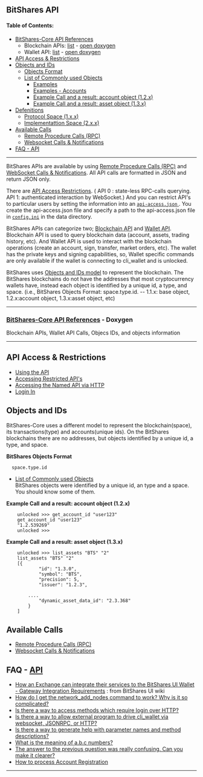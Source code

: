 ## BitShares API

#### Table of Contents: 
- [BitShares-Core API References](../api/API_references.md#bitshares-core-api-references---doxygen-documentation-quick-links)
  - Blockchain APIs: [list](../api/API_references.md#bitshares-core-api-references---doxygen-documentation-quick-links) - [open doxygen](https://bitshares.org/doxygen/namespacegraphene_1_1app.html) 
  - Wallet API: [list](../api/API_references.md#bitshares-core-api-references---doxygen-documentation-quick-links) - [open doxygen](https://bitshares.org/doxygen/classgraphene_1_1wallet_1_1wallet__api.html) 
- [API Access & Restrictions](../api/api_restrictions.md#api-access-and-restrictions)
- [Objects and IDs](../api/object_ids.md#objects-and-ids)  
  - [Objects Format](../api/object_ids.md#bitshares-objects-format)
  - [List of Commonly used Objects](../api/object_ids.md#list-of-commonly-used-objects)
    - [Examples](../api/object_ids.md#examples)
    - [Examples - Accounts](../api/object_ids.md#examples---accounts)
    - [Example Call and a result: account object (1.2.x)](../api/object_ids.md#example-call-and-a-result-account-object-12x)
    - [Example Call and a result: asset object (1.3.x) ](../api/object_ids.md#example-call-and-a-result-asset-object-13x)
 - [Defenitions](../api/object_ids.md#definitions)
    - [Protocol Space (1.x.x)](../api/object_ids.md#protocol-space-1xx)
    - [Implementattion Space (2.x.x)](../api/object_ids.md#implementattion-space-2xx)
- [Available Calls](../api/README.md#available-calls) 
  - [Remote Procedure Calls (RPC)](../api/rpc.md#remote-procedure-calls)
  - [Websocket Calls & Notifications](../api/websocket_calls_notifications.md#websocket-calls-notifications)
- [FAQ - API](../api/README.md#faq---api)

***

BitShares APIs are available by using [Remote Procedure Calls (RPC)](../api/rpc.md#remote-procedure-calls) and [WebSocket Calls & Notifications](../api/websocket_calls_notifications.md#websocket-calls-notifications).  All API calls are formatted in JSON and return JSON only.

There are [API Access Restrictions](../api/api_restrictions.md#api-access-and-restrictions). ( API 0 : state-less RPC-calls querying.  API 1: authenticated interaction by WebSocket.)  And you can restrict API's to particular users by setting the information into an [`api-access.json` ](../api/api_restrictions.md#accessing-restricted-apis).  You create the api-access.json file and specify a path to the api-access.json file in [`config.ini`](../nodes_full_witness/full_nodes.md#configuration) in the data directory. 

BitShares APIs can categorize two; [Blockchain API](https://bitshares.org/doxygen/namespacegraphene_1_1app.html) and [Wallet API](https://bitshares.org/doxygen/classgraphene_1_1wallet_1_1wallet__api.html). Blockchain API is used to query blockchain data  (account, assets, trading history, etc).  And Wallet API is used to interact with the blockchain operations (create an account, sign, transfer, market orders, etc). The wallet has the private keys and signing capabilities, so, Wallet specific commands are only available if the wallet is connecting to cli_wallet and is unlocked. 

BitShares uses [Objects and IDs model](../api/object_ids.md#objects-and-ids) to represent the blockchain. The BitShares blockchains do not have the addresses that most cryptocurrency wallets have, instead each object is identified by a unique id, a type, and space. (i.e., BitShares Objects Format: space.type.id.  -- 1.1.x: base object, 1.2.x:account object, 1.3.x:asset object, etc)  

***

### [BitShares-Core API References](../api/API_references.md#bitshares-core-api-references---doxygen-documentation) - Doxygen 
Blockchain APIs, Wallet API Calls, Objecs IDs, and objects information
***

## API Access & Restrictions
   - [Using the API](../api/api_restrictions.md#using-the-api)
   - [Accessing Restricted API's ](../api/api_restrictions.md#accessing-restricted-apis)
   - [Accessing the Named API via HTTP](../api/api_restrictions.md#accessing-the-named-api-via-http)
   - [Login In](../api/api_restrictions.md#login-in)

## Objects and IDs
BitShares-Core uses a different model to represent the blockchain(space), its transactions(type) and accounts(unique ids). On the BitShares blockchains there are no addresses, but objects identified by a unique id, a type, and space.

**BitShares Objects Format**

      space.type.id

- [List of Commonly used Objects](../api/object_ids.md#objects-and-ids)   
BitShares objects were identified by a unique id, an type and a space. You should know some of them.
   
   
**Example Call and a result: account object (1.2.x)**

		unlocked >>> get_account_id "user123"
		get_account_id "user123"
		"1.2.539269"
		unlocked >>>


**Example Call and a result: asset object (1.3.x)**

		unlocked >>> list_assets "BTS" "2"
		list_assets "BTS" "2"
		[{
				"id": "1.3.0",
				"symbol": "BTS",
				"precision": 5,
				"issuer": "1.2.3",

			....
				"dynamic_asset_data_id": "2.3.368"
			}
		]		


## Available Calls   
- [Remote Procedure Calls (RPC)](../api/rpc.md#remote-procedure-calls)
- [Websocket Calls & Notifications](../api/websocket_calls_notifications.md#websocket-calls-notifications)



## FAQ - [API](../tutorials/FAQ.md#apis)
 - [How an Exchange can integrate their services to the BitShares UI Wallet - Gateway Integration Requirements](https://github.com/bitshares/bitshares-ui/wiki/Gateway-Integration-Requirements) : from BitShares UI wiki
 - [How do I get the network_add_nodes command to work? Why is it so complicated?](../tutorials/FAQ.md#q-how-do-i-get-the-network_add_nodes-command-to-work-why-is-it-so-complicated)
 - [Is there a way to access methods which require login over HTTP?](../tutorials/FAQ.md#q-is-there-a-way-to-access-methods-which-require-login-over-http)
 - [Is there a way to allow external program to drive cli_wallet via websocket, JSONRPC, or HTTP?](../tutorials/FAQ.md#q-is-there-a-way-to-allow-external-program-to-drive-cli_wallet-via-websocket-jsonrpc-or-http)
 - [Is there a way to generate help with parameter names and method descriptions?](../tutorials/FAQ.md#q-is-there-a-way-to-generate-help-with-parameter-names-and-method-descriptions)
 - [What is the meaning of a.b.c numbers?](../tutorials/FAQ.md#q-what-is-the-meaning-of-abc-numbers)
 - [The answer to the previous question was really confusing. Can you make it clearer?](../tutorials/FAQ.md#q-the-answer-to-the-previous-question-was-really-confusing-can-you-make-it-clearer)
 - [How to process Account Registration](../accounts/account_registration.md#account-registration)



***

